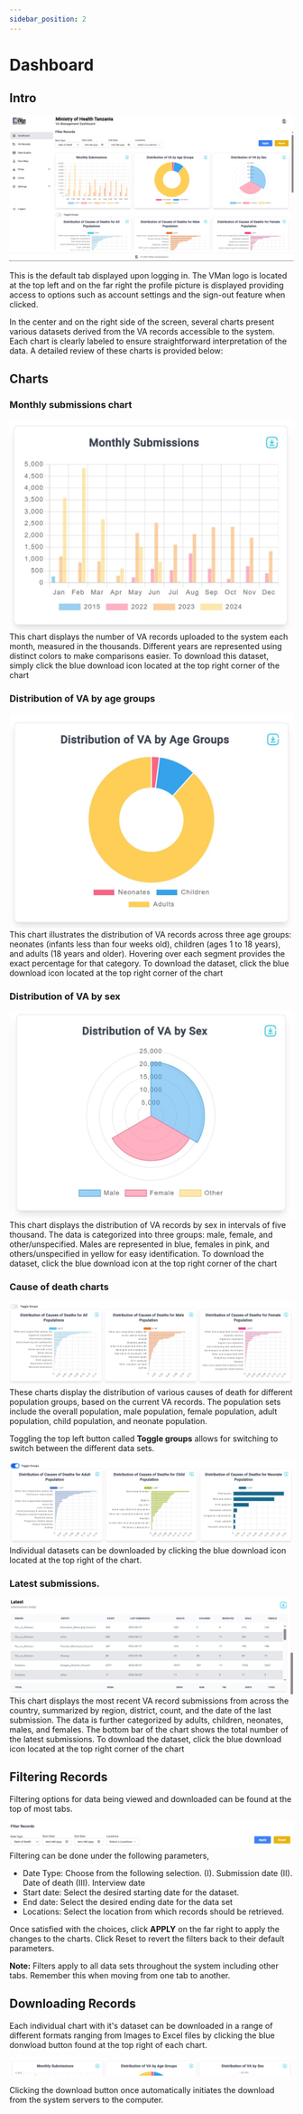 ```yaml
---
sidebar_position: 2
---
```


# Dashboard 
## Intro
![Dashboard image 1](./img/dashboard/firstpage.jpg)

This is the default tab displayed upon logging in. The VMan logo is located at the top left and on the far right the profile picture is displayed providing access to options such as account settings and the sign-out feature when clicked.

In the center and on the right side of the screen, several charts present various datasets derived from the VA records accessible to the system. Each chart is clearly labeled to ensure straightforward interpretation of the data. A detailed review of these charts is provided below:
## Charts
### Monthly submissions chart
![Dashboard image 1](./img/dashboard/monthlysubmission.jpg)
This chart displays the number of VA records uploaded to the system each month, measured in the thousands. Different years are represented using distinct colors to make comparisons easier. To download this dataset, simply click the blue download icon located at the top right corner of the chart 

### Distribution of VA by age groups
![Dashboard image 1](./img/dashboard/distributionbyage.jpg)
This chart illustrates the distribution of VA records across three age groups: neonates (infants less than four weeks old), children (ages 1 to 18 years), and adults (18 years and older). Hovering over each segment provides the exact percentage for that category. To download the dataset, click the blue download icon located at the top right corner of the chart

### Distribution of VA by sex
![Dashboard image 1](./img/dashboard/distributionbysex.jpg)
This chart displays the distribution of VA records by sex in intervals of five thousand. The data is categorized into three groups: male, female, and other/unspecified. Males are represented in blue, females in pink, and others/unspecified in yellow for easy identification. To download the dataset, click the blue download icon at the top right corner of the chart

### Cause of death charts
![Dashboard image 1](./img/dashboard/causeofdeath.jpg)
These charts display the distribution of various causes of death for different population groups, based on the current VA records. The population sets include the overall population, male population, female population, adult population, child population, and neonate population.

Toggling the top left button called **Toggle groups** allows for switching to switch between the different data sets. 

![Dashboard image 1](./img/dashboard/causeofdeath2.jpg)
Individual datasets can be downloaded by clicking the blue download icon located at the top right of the chart.

### Latest submissions.
![Dashboard image 1](./img/dashboard/latestsubmissions.jpg)
This chart displays the most recent VA record submissions from across the country, summarized by region, district, count, and the date of the last submission. The data is further categorized by adults, children, neonates, males, and females. The bottom bar of the chart shows the total number of the latest submissions. To download the dataset, click the blue download icon located at the top right corner of the chart

## Filtering Records
Filtering options for data being viewed and downloaded can be found at the top of most tabs.

![Dashboard image 1](./img/dashboard/filtering.jpg)
Filtering can be done under the following parameters, 
 - Date Type: Choose from the following selection. 
(I).	Submission date
(II).	Date of death
(III).	Interview date
 - Start date: Select the desired starting date for the dataset.
 - End date: Select the desired ending date for the data set
 - Locations: Select the location from which records should be retrieved.
 
Once satisfied with the choices, click **APPLY** on the far right to apply the changes to the charts. Click Reset to revert the filters back to their default parameters. 

**Note:** Filters apply to all data sets throughout the system including other tabs. Remember this when moving from one tab to another.

## Downloading Records
Each individual chart with it's dataset can be downloaded in a range of different formats ranging from Images to Excel files by clicking the blue donwload button found at the top right of each chart.

![Dashboard image 1](./img/dashboard/downloadbutton.jpg)

Clicking the download button once automatically initiates the download from the system servers to the computer.